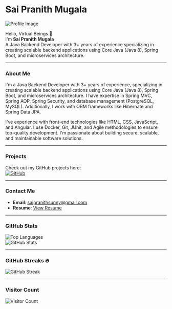 # Sai Pranith Mugala

![Profile Image](https://via.placeholder.com/150)

Hello, Virtual Beings 👋  
I'm **Sai Pranith Mugala**  
A Java Backend Developer with 3+ years of experience specializing in creating scalable backend applications using Core Java (Java 8), Spring Boot, and microservices architecture.

---

### About Me
I'm a Java Backend Developer with 3+ years of experience, specializing in creating scalable backend applications using Core Java (Java 8), Spring Boot, and microservices architecture. I have expertise in Spring MVC, Spring AOP, Spring Security, and database management (PostgreSQL, MySQL). Additionally, I work with ORM frameworks like Hibernate and Spring Data JPA.

I've experience with front-end technologies like HTML, CSS, JavaScript, and Angular. I use Docker, Git, JUnit, and Agile methodologies to ensure top-quality development. I'm passionate about building secure, scalable, and maintainable software solutions.

---

### Projects

Check out my GitHub projects here:  
[![GitHub](https://img.shields.io/badge/GitHub-Profile-blue?logo=github)](https://github.com/Msaipranith)

---

### Contact Me

- **Email**: [saipranithsunny@gmail.com](mailto:saipranithsunny@gmail.com)
- **Resume**: [View Resume](file:///C:/Users/mugsaipr/OneDrive%20-%20Capgemini/Sai_Pranith_Mugala_Resume.pdf)

---

### GitHub Stats

![Top Languages](https://github-readme-stats.vercel.app/api/top-langs?username=Msaipranith&show_icons=true&theme=merko)  
![GitHub Stats](https://github-readme-stats.vercel.app/api?username=Msaipranith&theme=merko&show_icons=true)

---

### GitHub Streaks 🔥

![GitHub Streak](https://github-readme-streak-stats.herokuapp.com/?user=Msaipranith&theme=merko&hide_border=true)

---

### Visitor Count

![Visitor Count](https://profile-counter.glitch.me/Msaipranith/count.svg)

